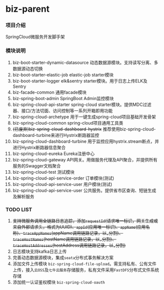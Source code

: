 # biz-parent

### 项目介绍

SpringCloud微服务开发脚手架

### 模块说明

1. biz-boot-starter-dynamic-datasource 
    动态数据源模块。支持读写分离、多数据源动态切换
2. biz-boot-starter-elastic-job 
    elastic-job starter模块
3. biz-boot-starter-logger 
    elk&sentry starter模块。用于日志上传ELK及Sentry
4. biz-facade-common 
    通用facade模块
5. biz-spring-boot-admin 
    SpringBoot Admin监控模块
6. biz-spring-cloud-api-starter 
   spring-cloud starter模块。提供MDC过滤器、接口/方法切面、访问控制等一系列开箱即用功能
7. biz-spring-cloud-archetype 
    用于一键生成spring-cloud项目基础开发骨架
8. biz-spring-cloud-common 
    spring-cloud项目通用工具类
9. ~~(已废弃)biz-spring-cloud-dashboard-hystrix~~ 
    推荐使用biz-spring-cloud-dashboard-turbine来进行Hystrix断路器监控
10. biz-spring-cloud-dashboard-turbine 
     用于监控应用hystrix.stream断点，并进行Hystrix断路器信息聚合
11. biz-spring-cloud-eureka 
     Eureka注册中心
12. biz-spring-cloud-gateway 
     API网关。用做服务代理及API聚合，并提供所有服务的Swagger文档聚合
13. biz-spring-cloud-test 
     测试模块
14. biz-spring-cloud-api-service-order 
     订单模块(测试)
15. biz-spring-cloud-api-service-user 
     用户模块(测试)
16. biz-spring-cloud-api-service-user 
     公共服务。提供省市区查询、短链生成及解析服务
     
### TODO LIST

1. ~~支持微服务调用全链路日志追踪，添加`requestId`(请求唯一标识，网关生成或来自外部请求头，格式为UUID)、`appId`(应用唯一标识)、`appName`(应用名称)、`traceAppNames`(appName调用链路记录，以`,`分割)、`traceHostNames`(hostName调用链路记录，以`,`分割)、`traceHostAddresses`(hostAddress调用链路记录，以`,`分割)~~
2. 日志模块支持kafka日志上传
3. 完善动态数据源模块，集成`seata`分布式事务解决方案
4. 添加文件上传模块 `biz-spring-cloud-file-upload`。需支持私有、公有文件上传，接入`云OSS`及`七牛云服务`存储服务，私有文件采用`FastDFS`分布式文件系统存储 
5. 添加统一认证鉴权模块 `biz-spring-cloud-oauth`